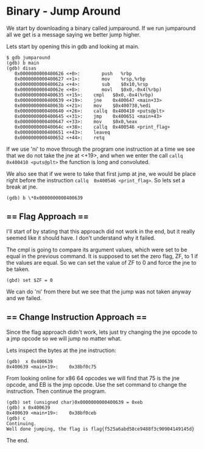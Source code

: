 # Binary - Jump Around

We start by downloading a binary called jumparound.
If we run jumparound all we get is a message saying we better jump higher. 

Lets start by opening this in gdb and looking at main.

```
$ gdb jumparound
(gdb) b main
(gdb) disas
   0x0000000000400626 <+0>:        push   %rbp
   0x0000000000400627 <+1>:        mov    %rsp,%rbp
   0x000000000040062a <+4>:        sub    $0x10,%rsp
   0x000000000040062e <+8>:        movl   $0x0,-0x4(%rbp)
   0x0000000000400635 <+15>:    cmpl   $0x0,-0x4(%rbp)
   0x0000000000400639 <+19>:    jne    0x400647 <main+33>
   0x000000000040063b <+21>:    mov    $0x400738,%edi
   0x0000000000400640 <+26>:    callq  0x400410 <puts@plt>
   0x0000000000400645 <+31>:    jmp    0x400651 <main+43>
   0x0000000000400647 <+33>:    mov    $0x0,%eax
   0x000000000040064c <+38>:    callq  0x400546 <print_flag>
   0x0000000000400651 <+43>:    leaveq 
   0x0000000000400652 <+44>:    retq
```

If we use 'ni' to move through the program one instruction at a time we see that we do not take the jne at <+19>, and when we enter the call `callq  0x400410 <puts@plt>` the function is long and convoluted. 

We also see that if we were to take that first jump at jne, we would be place right before the instruction `callq  0x400546 <print_flag>`. So lets set a break at jne.

`(gdb) b \*0x0000000000400639`

## == Flag Approach ==

I'll start of by stating that this approach did not work in the end, but it really seemed like it should have. I don't understand why it failed.

The cmpl is going to compare its argument values, which were set to be equal in the previous command. It is supposed to set the zero flag, ZF, to 1 if the values are equal. So we can set the value of ZF to 0 and force the jne to be taken.

`(gbd) set $ZF = 0`

We can do 'ni' from there but we see that the jump was not taken anyway and we failed. 

## == Change Instruction Approach ==

Since the flag approach didn't work, lets just try changing the jne opcode to a jmp opcode so we will jump no matter what.

Lets inspect the bytes at the jne instruction:

```
(gdb)  x 0x400639
0x400639 <main+19>:    0x38bf0c75
```

From looking online for x86 64 opcodes we will find that 75 is the jne opcode, and EB is the jmp opcode. Use the set command to change the instruction. Then continue the program.

```
(gdb) set (unsigned char)0x0000000000400639 = 0xeb
(gdb) x 0x400639
0x400639 <main+19>:    0x38bf0ceb
(gdb) c
Continuing.
Well done jumping, the flag is flag{f525a6abd58ce9488f3c90904149145d}
```

The end.
